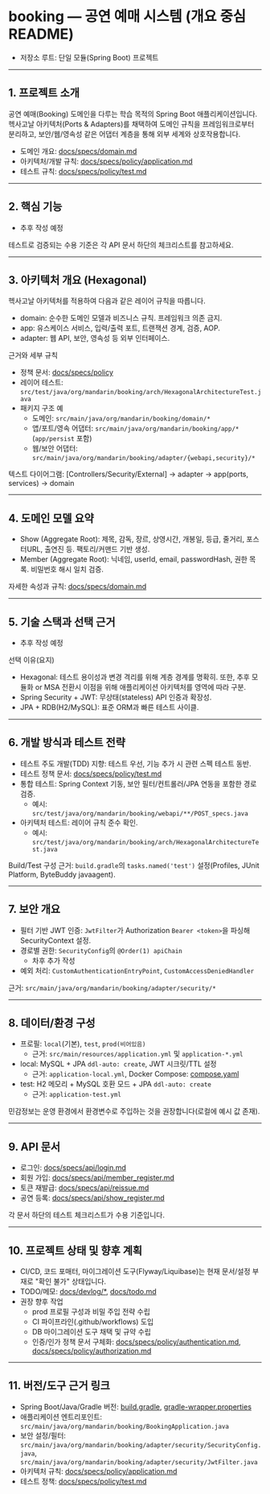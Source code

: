 # booking — 공연 예매 시스템 (개요 중심 README)

- 저장소 루트: 단일 모듈(Spring Boot) 프로젝트

---

## 1. 프로젝트 소개

공연 예매(Booking) 도메인을 다루는 학습 목적의 Spring Boot 애플리케이션입니다. 헥사고날 아키텍처(Ports & Adapters)를 채택하여 도메인 규칙을 프레임워크로부터 분리하고, 보안/웹/영속성
같은 어댑터 계층을 통해 외부 세계와 상호작용합니다.

- 도메인 개요: [docs/specs/domain.md](docs/specs/domain.md)
- 아키텍처/개발 규칙: [docs/specs/policy/application.md](docs/specs/policy/application.md)
- 테스트 규칙: [docs/specs/policy/test.md](docs/specs/policy/test.md)
---

## 2. 핵심 기능
- 추후 작성 예정

테스트로 검증되는 수용 기준은 각 API 문서 하단의 체크리스트를 참고하세요.

---

## 3. 아키텍처 개요 (Hexagonal)
헥사고날 아키텍처를 적용하여 다음과 같은 레이어 규칙을 따릅니다.

- domain: 순수한 도메인 모델과 비즈니스 규칙. 프레임워크 의존 금지.
- app: 유스케이스 서비스, 입력/출력 포트, 트랜잭션 경계, 검증, AOP.
- adapter: 웹 API, 보안, 영속성 등 외부 인터페이스.

근거와 세부 규칙
- 정책 문서: [docs/specs/policy](docs/specs/policy)
- 레이어 테스트: `src/test/java/org/mandarin/booking/arch/HexagonalArchitectureTest.java`
- 패키지 구조 예
  - 도메인: `src/main/java/org/mandarin/booking/domain/*`
  - 앱/포트/영속 어댑터: `src/main/java/org/mandarin/booking/app/*` (`app/persist` 포함)
  - 웹/보안 어댑터: `src/main/java/org/mandarin/booking/adapter/{webapi,security}/*`

텍스트 다이어그램: [Controllers/Security/External] → adapter → app(ports, services) → domain

---

## 4. 도메인 모델 요약

- Show (Aggregate Root): 제목, 감독, 장르, 상영시간, 개봉일, 등급, 줄거리, 포스터URL, 출연진 등. 팩토리/커맨드 기반 생성.
- Member (Aggregate Root): 닉네임, userId, email, passwordHash, 권한 목록. 비밀번호 해시 일치 검증.

자세한 속성과 규칙: [docs/specs/domain.md](docs/specs/domain.md)

---

## 5. 기술 스택과 선택 근거
- 추후 작성 예정

선택 이유(요지)
- Hexagonal: 테스트 용이성과 변경 격리를 위해 계층 경계를 명확히. 또한, 추후 모듈화 or MSA 전환시 이점을 위해 애플리케이션 아키텍처를 영역에 따라 구분.
- Spring Security + JWT: 무상태(stateless) API 인증과 확장성.
- JPA + RDB(H2/MySQL): 표준 ORM과 빠른 테스트 사이클.

---

## 6. 개발 방식과 테스트 전략
- 테스트 주도 개발(TDD) 지향: 테스트 우선, 기능 추가 시 관련 스펙 테스트 동반.
- 테스트 정책 문서: [docs/specs/policy/test.md](docs/specs/policy/test.md)
- 통합 테스트: Spring Context 기동, 보안 필터/컨트롤러/JPA 연동을 포함한 경로 검증.
  - 예시: `src/test/java/org/mandarin/booking/webapi/**/POST_specs.java`
- 아키텍처 테스트: 레이어 규칙 준수 확인.
  - 예시: `src/test/java/org/mandarin/booking/arch/HexagonalArchitectureTest.java`

Build/Test 구성 근거: `build.gradle`의 `tasks.named('test')` 설정(Profiles, JUnit Platform, ByteBuddy javaagent).

---

## 7. 보안 개요
- 필터 기반 JWT 인증: `JwtFilter`가 Authorization `Bearer <token>`을 파싱해 SecurityContext 설정.
- 경로별 권한: `SecurityConfig`의 `@Order(1) apiChain`
    - 차후 추가 작성
- 예외 처리: `CustomAuthenticationEntryPoint`, `CustomAccessDeniedHandler`

근거: `src/main/java/org/mandarin/booking/adapter/security/*`

---

## 8. 데이터/환경 구성
- 프로필: `local`(기본), `test`, `prod(비어있음)`
  - 근거: `src/main/resources/application.yml` 및 `application-*.yml`
- local: MySQL + JPA `ddl-auto: create`, JWT 시크릿/TTL 설정
  - 근거: `application-local.yml`, Docker Compose: [compose.yaml](compose.yaml)
- test: H2 메모리 + MySQL 호환 모드 + JPA `ddl-auto: create`
  - 근거: `application-test.yml`

민감정보는 운영 환경에서 환경변수로 주입하는 것을 권장합니다(로컬에 예시 값 존재). 

---

## 9. API 문서
- 로그인: [docs/specs/api/login.md](docs/specs/api/login.md)
- 회원 가입: [docs/specs/api/member_register.md](docs/specs/api/member_register.md)
- 토큰 재발급: [docs/specs/api/reissue.md](docs/specs/api/reissue.md)
- 공연 등록: [docs/specs/api/show_register.md](docs/specs/api/show_register.md)

각 문서 하단의 테스트 체크리스트가 수용 기준입니다.

---

## 10. 프로젝트 상태 및 향후 계획
- CI/CD, 코드 포매터, 마이그레이션 도구(Flyway/Liquibase)는 현재 문서/설정 부재로 "확인 불가" 상태입니다.
- TODO/메모: [docs/devlog/*](docs/devlog), [docs/todo.md](docs/todo.md)
- 권장 향후 작업
  - prod 프로필 구성과 비밀 주입 전략 수립
  - CI 파이프라인(.github/workflows) 도입
  - DB 마이그레이션 도구 채택 및 규약 수립
  - 인증/인가 정책 문서 구체화: [docs/specs/policy/authentication.md](docs/specs/policy/authentication.md), [docs/specs/policy/authorization.md](docs/specs/policy/authorization.md)

---

## 11. 버전/도구 근거 링크
- Spring Boot/Java/Gradle 버전: [build.gradle](build.gradle), [gradle-wrapper.properties](gradle/wrapper/gradle-wrapper.properties)
- 애플리케이션 엔트리포인트: `src/main/java/org/mandarin/booking/BookingApplication.java`
- 보안 설정/필터: `src/main/java/org/mandarin/booking/adapter/security/SecurityConfig.java`, `src/main/java/org/mandarin/booking/adapter/security/JwtFilter.java`
- 아키텍처 규칙: [docs/specs/policy/application.md](docs/specs/policy/application.md)
- 테스트 정책: [docs/specs/policy/test.md](docs/specs/policy/test.md)
